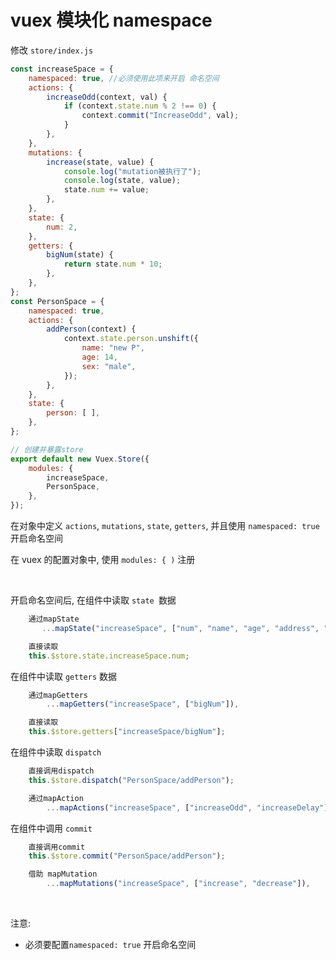 # vuex 模块化 namespace

修改 `store/index.js`​

```js
const increaseSpace = {
    namespaced: true, //必须使用此项来开启 命名空间
    actions: {
        increaseOdd(context, val) {
            if (context.state.num % 2 !== 0) {
                context.commit("IncreaseOdd", val);
            }
        },
    },
    mutations: {
        increase(state, value) {
            console.log("mutation被执行了");
            console.log(state, value);
            state.num += value;
        },
    },
    state: {
        num: 2,
    },
    getters: {
        bigNum(state) {
            return state.num * 10;
        },
    },
};
const PersonSpace = {
    namespaced: true,
    actions: {
        addPerson(context) {
            context.state.person.unshift({
                name: "new P",
                age: 14,
                sex: "male",
            });
        },
    },
    state: {
        person: [ ],
    },
};

// 创建并暴露store
export default new Vuex.Store({
    modules: {
        increaseSpace,
        PersonSpace,
    },
});

```

在对象中定义 `actions`​, `mutations`​, `state`​, `getters`​, 并且使用 `namespaced: true`​ 开启命名空间

在 vuex 的配置对象中, 使用 `modules: { )`​ 注册

‍

开启命名空间后, 在组件中读取 `state ​`​数据

```js
	通过mapState 
       ...mapState("increaseSpace", ["num", "name", "age", "address", "person"]),

	直接读取
	this.$store.state.increaseSpace.num;
```

在组件中读取 `getters`​ 数据

```js
	通过mapGetters
        ...mapGetters("increaseSpace", ["bigNum"]),

	直接读取
	this.$store.getters["increaseSpace/bigNum"];
```

在组件中读取 `dispatch`

```js
	直接调用dispatch
	this.$store.dispatch("PersonSpace/addPerson");

	通过mapAction
        ...mapActions("increaseSpace", ["increaseOdd", "increaseDelay"]),
```

在组件中调用 `commit`​

```js
	直接调用commit
	this.$store.commit("PersonSpace/addPerson");

	借助 mapMutation
        ...mapMutations("increaseSpace", ["increase", "decrease"]),

```

‍

注意: 

* 必须要配置`namespaced: true`​ 开启命名空间
